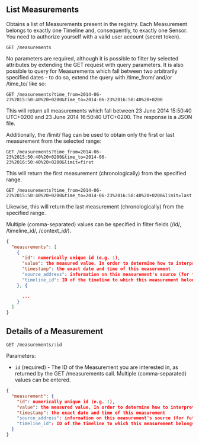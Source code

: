## List Measurements

Obtains a list of Measurements present in the registry. Each Measurement belongs to exactly one Timeline and, consequently, to exactly one Sensor. You need to authorize yourself with a valid user account (secret token).

```
GET /measurements
```
No parameters are required, although it is possible to filter by selected attributes by extending the GET request with query parameters. It is also possible to query for Measurements which fall between two arbitrarily specified dates - to do so, extend the query with /time_from/ and/or /time_to/ like so:

```
GET /measurements?time_from=2014-06-23%2015:50:40%20+0200&time_to=2014-06-23%2016:50:40%20+0200
```

This will return all measurements which fall between 23 June 2014 15:50:40 UTC+0200 and 23 June 2014 16:50:40 UTC+0200. The response is a JSON file.

Additionally, the /limit/ flag can be used to obtain only the first or last measurement from the selected range:

```
GET /measurements?time_from=2014-06-23%2015:50:40%20+0200&time_to=2014-06-23%2016:50:40%20+0200&limit=first
```

This will return the first measurement (chronologically) from the specified range.


```
GET /measurements?time_from=2014-06-23%2015:50:40%20+0200&time_to=2014-06-23%2016:50:40%20+0200&limit=last
```

Likewise, this will return the last measurement (chronologically) from the specified range.

Multiple (comma-separated) values can be specified in filter fields (/id/, /timeline_id/, /context_id/).

```json
{
  "measurements": [
    {
      "id": numerically unique id (e.g. 1),
      "value": the measured value. In order to determine how to interpret this value, refer to the /measurement_type_name/ and /measurement_type_unit/ properties of this measurement's sensor.
      "timestamp": the exact date and time of this measurement
      "source_address": information on this measurement's source (for future use)
      "timeline_id": ID of the timeline to which this measurement belongs
    }, {

      ...
    }
  ]
}
```

## Details of a Measurement

```
GET /measurements/:id
```

Parameters:

+ `id` (required) - The ID of the Measurement you are interested in, as returned by the GET /measurements call. Multiple (comma-separated) values can be entered.

```json
{
  "measurement": {
    "id": numerically unique id (e.g. 1),
    "value": the measured value. In order to determine how to interpret this value, refer to the /measurement_type_name/ and /measurement_type_unit/ properties of this measurement's sensor.
    "timestamp": the exact date and time of this measurement
    "source_address": information on this measurement's source (for future use)
    "timeline_id": ID of the timeline to which this measurement belongs
  }
}
```
